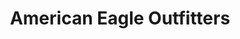---
title: "American Eagle Outfitters"
url: /hillsboro/american-eagle-outfitters/
shop: Kleidung
---
